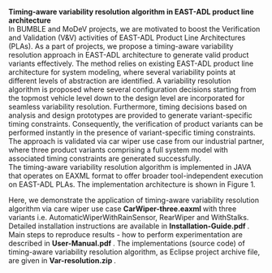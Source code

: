 <b>Timing-aware variability resolution algorithm in EAST-ADL product line architecture </b> <br>
In BUMBLE and MoDeV projects, we are motivated to boost the Verification and Validation (V&V) activities of EAST-ADL Product Line Architectures (PLAs). As a part of projects, we propose a timing-aware variability resolution approach in EAST-ADL architecture to generate valid product variants effectively. The method relies on existing EAST-ADL product line architecture for system modeling, where several variability points at different levels of abstraction are identified. A variability resolution algorithm is proposed where several configuration decisions starting from the topmost vehicle level down to the design level are incorporated for seamless variability resolution. Furthermore, timing decisions based on analysis and design prototypes are provided to generate variant-specific timing constraints. Consequently, the verification of product variants can be performed instantly in the presence of variant-specific timing constraints. The approach is validated via car wiper use case from our industrial partner, where three product variants comprising a full system model with associated timing constraints are generated successfully. <br>
The timing-aware variability resolution algorithm is implemented in JAVA that operates on EAXML format to offer broader tool-independent execution on EAST-ADL PLAs. The implementation architecture is shown in Figure 1.


Here, we demonstrate the application of timing-aware variability resolution algorithm via care wiper use case <b> CarWiper-three.eaxml </b> with three variants i.e. AutomaticWiperWithRainSensor, RearWiper and WithStalks. Detailed installation instructions are available in <b> Installation-Guide.pdf </b>. Main steps to reproduce results - how to perform experimentation are described in <b> User-Manual.pdf </b>. The implementations (source code) of timing-aware variability resolution algorithm, as Eclipse project archive file, are given in <b> Var-resolution.zip </b>.   
